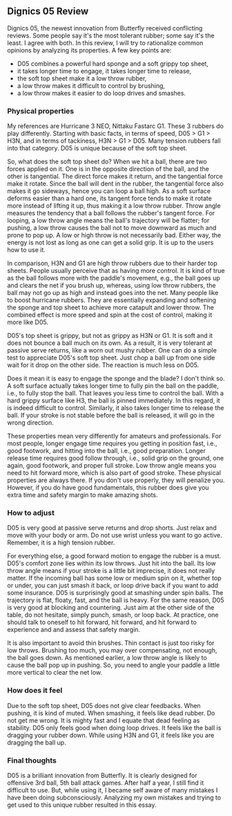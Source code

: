 ## Dignics 05 Review

Dignics 05, the newest innovation from Butterfly received conflicting reviews. Some people say it's the most tolerant rubber; some say it's the least. I agree with both. In this review, I will try to rationalize common opinions by analyzing its properties. A few key points are:

 - D05 combines a powerful hard sponge and a soft grippy top sheet,
 - it takes longer time to engage, it takes longer time to release,
 - the soft top sheet make it a low throw rubber,
 - a low throw makes it difficult to control by brushing,
 - a low throw makes it easier to do loop drives and smashes.


### Physical properties

My references are Hurricane 3 NEO, Nittaku Fastarc G1. These 3 rubbers do play differently. Starting with basic facts, 
in terms of speed, D05 > G1 > H3N, 
and in terms of tackiness, H3N > G1 > D05. 
Many tension rubbers fall into that category. D05 is unique because of the soft top sheet.

So, what does the soft top sheet do? When we hit a ball, there are two forces applied on it. One is in the opposite direction of the ball, and the other is tangential. The direct force makes it return, and the tangential force make it rotate. Since the ball will dent in the rubber, the tangential force also makes it go sideways, hence you can loop a ball high. As a soft surface deforms easier than a hard one, its tangent force tends to make it rotate more instead of lifting it up, thus making it a low throw rubber. Throw angle measures the tendency that a ball follows the rubber's tangent force. For looping, a low throw angle means the ball's trajectory will be flatter; for pushing, a low throw causes the ball not to move downward as much and prone to pop up. A low or high throw is not necessarily bad. Either way, the energy is not lost as long as one can get a solid grip. It is up to the users how to use it.

In comparison, H3N and G1 are high throw rubbers due to their harder top sheets. People usually perceive that as having more control. It is kind of true as the ball follows more with the paddle's movement, e.g., the ball goes up and clears the net if you brush up, whereas, using low throw rubbers, the ball may not go up as high and instead goes into the net. Many people like to boost hurricane rubbers. They are essentially expanding and softening the sponge and top sheet to achieve more catapult and lower throw. The combined effect is more speed and spin at the cost of control, making it more like D05.

D05's top sheet is grippy, but not as grippy as H3N or G1. It is soft and it does not bounce a ball much on its own. As a result, it is very tolerant at passive serve returns, like a worn out mushy rubber. One can do a simple test to appreciate D05's soft top sheet. Just chop a ball up from one side wait for it drop on the other side. The reaction is much less on D05. 

Does it mean it is easy to engage the sponge and the blade? I don't think so. A soft surface actually takes longer time to fully pin the ball on the paddle, i.e., to fully stop the ball. That leaves you less time to control the ball. With a hard grippy surface like H3, the ball is pinned immediately. In this regard, it is indeed difficult to control. Similarly, it also takes longer time to release the ball. If your stroke is not stable before the ball is released, it will go in the wrong direction.

These properties mean very differently for amateurs and professionals. For most people, longer engage time requires you getting in position fast, i.e., good footwork, and hitting into the ball, i.e., good preparation. Longer release time requires good follow through, i.e., solid grip on the ground, one again, good footwork, and proper full stroke. Low throw angle means you need to hit forward more, which is also part of good stroke. These physical properties are always there. If you don't use properly, they will penalize you. However, if you do have good fundamentals, this rubber does give you extra time and safety margin to make amazing shots.


### How to adjust

D05 is very good at passive serve returns and drop shorts. Just relax and move with your body or arm. Do not use wrist unless you want to go active. Remember, it is a high tension rubber.

For everything else, a good forward motion to engage the rubber is a must. D05's comfort zone lies within its low throws. Just hit into the ball. Its low throw angle means if your stroke is a little bit imprecise, it does not really matter. If the incoming ball has some low or medium spin on it, whether top or under, you can just smash it back, or loop drive back if you want to add some insurance. D05 is surprisingly good at smashing under spin balls. The trajectory is flat, floaty, fast, and the ball is heavy. For the same reason, D05 is very good at blocking and countering. Just aim at the other side of the table, do not hesitate, simply punch, smash, or loop back. At practice, one should talk to oneself to hit forward, hit forward, and hit forward to experience and and assess that safety margin.

It is also important to avoid thin brushes. Thin contact is just too risky for low throws. Brushing too much, you may over compensating, not enough, the ball goes down. As mentioned earlier, a low throw angle is likely to cause the ball pop up in pushing. So, you need to angle your paddle a little more vertical to clear the net low.  


### How does it feel

Due to the soft top sheet, D05 does not give clear feedbacks. When pushing, it is kind of muted. When smashing, it feels like dead rubber. Do not get me wrong. It is mighty fast and I equate that dead feeling as stability. D05 only feels good when doing loop drives. It feels like the ball is dragging your rubber down. While using H3N and G1, it feels like you are dragging the ball up. 


### Final thoughts

D05 is a brilliant innovation from Butterfly. It is clearly designed for offensive 3rd ball, 5th ball attack games. After half a year, I still find it difficult to use. But, while using it, I became self aware of many mistakes I have been doing subconsciously. Analyzing my own mistakes and trying to get used to this unique rubber resulted in this essay.
